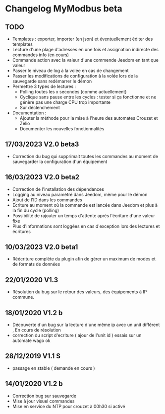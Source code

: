 # Changelog MyModbus beta

## TODO
- Templates : exporter, importer (en json) et éventuellement éditer des templates
- Lecture d'une plage d'adresses en une fois et assignation indirecte des commandes info (en cours)
- Commande action avec la valeur d'une commende Jeedom en tant que valeur
- Passer le niveau de log à la volée en cas de changement
- Passer les modifications de configuration à la volée lors de la sauvegarde sans redémarrer le démon
- Permettre 3 types de lectures :
  - Polling toutes les x secondes (comme actuellement)
  - Cyclique sans pause entre les cycles : tester si ça fonctionne et ne génère pas une charge CPU trop importante
  - Sur déclenchement
- Documentation :
  - Ajouter la méthode pour la mise à l'heure des automates Crouzet et Zelio
  - Documenter les nouvelles fonctionnalités

## 17/03/2023 V2.0 beta3
- Correction du bug qui supprimait toutes les commandes au moment de sauvegarder la configuration d'un équipement

## 16/03/2023 V2.0 beta2
- Correction de l'installation des dépendances
- Logging au niveau paramétré dans Jeedom, même pour le démon
- Ajout de l'ID dans les commandes
- Ecriture au moment où la commande est lancée dans Jeedom et plus à la fin du cycle (polling)
- Possibilité de rajouter un temps d'attente après l'écriture d'une valeur fixe
- Plus d'informations sont loggées en cas d'exception lors des lectures et écritures

## 10/03/2023 V2.0 beta1
- Réécriture complète du plugin afin de gérer un maximum de modes et de formats de données

## 22/01/2020 V1.3
- Résolution du bug sur le retour des valeurs, des équipements à IP commune.

## 18/01/2020 V1.2 b
- Découverte d'un bug sur la lecture d'une même ip avec un unit différent , En cours de résolution 
- correction du script d'ecriture ( ajour de l'unit id ) essais sur un automate wago ok  

## 28/12/2019 V1.1 S
- passage en stable ( demande en cours ) 

## 14/01/2020 V1.2 b

- Correction bug sur sauvegarde
- Mise à jour visuel commandes
- Mise en service du NTP pour crouzet à 00h30 si activé
